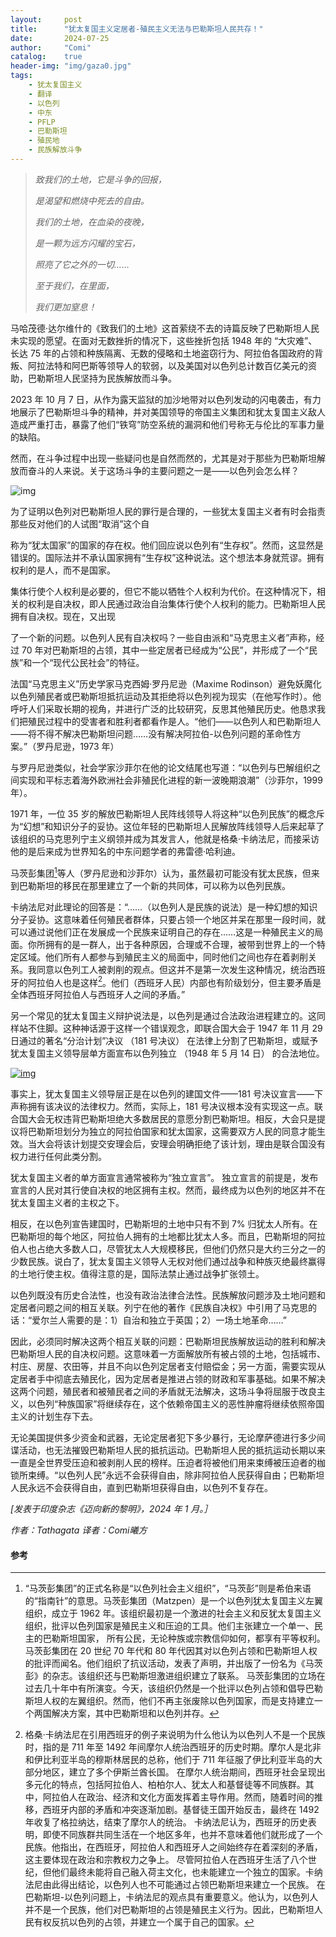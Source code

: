 ```yaml
---
layout:     post
title:      "犹太复国主义定居者-殖民主义无法与巴勒斯坦人民共存！"
date:       2024-07-25
author:     "Comi"
catalog:    true
header-img: "img/gaza0.jpg"
tags:
    - 犹太复国主义
    - 翻译
    - 以色列
    - 中东
    - PFLP
    - 巴勒斯坦
    - 殖民地
    - 民族解放斗争
---
```

> *致我们的土地，它是斗争的回报，*
>
> *是渴望和燃烧中死去的自由。*
>
> *我们的土地，在血染的夜晚，*
>
> *是一颗为远方闪耀的宝石，*
>
> *照亮了它之外的一切……*
>
> *至于我们，在里面，*
>
> *我们更加窒息！*

马哈茂德·达尔维什的《致我们的土地》这首萦绕不去的诗篇反映了巴勒斯坦人民未实现的愿望。在面对无数挫折的情况下，这些挫折包括 1948 年的 “大灾难”、长达 75 年的占领和种族隔离、无数的侵略和土地盗窃行为、阿拉伯各国政府的背叛、阿拉法特和阿巴斯等领导人的软弱，以及美国对以色列总计数百亿美元的资助，巴勒斯坦人民坚持为民族解放而斗争。

2023 年 10 月 7 日，从作为露天监狱的加沙地带对以色列发动的闪电袭击，有力地展示了巴勒斯坦斗争的精神，并对美国领导的帝国主义集团和犹太复国主义敌人造成严重打击，暴露了他们“铁穹”防空系统的漏洞和他们号称无与伦比的军事力量的缺陷。

然而，在斗争过程中出现一些疑问也是自然而然的，尤其是对于那些为巴勒斯坦解放而奋斗的人来说。关于这场斗争的主要问题之一是——以色列会怎么样？

![img](https://xifang.noblogs.org/files/2024/07/F9WPRtga0AAa0kW.jpg)

为了证明以色列对巴勒斯坦人民的罪行是合理的，一些犹太复国主义者有时会指责那些反对他们的人试图“取消”这个自

称为“犹太国家”的国家的存在权。他们回应说以色列有“生存权”。然而，这显然是错误的。国际法并不承认国家拥有“生存权”这种说法。这个想法本身就荒谬。拥有权利的是人，而不是国家。

集体行使个人权利是必要的，但它不能以牺牲个人权利为代价。在这种情况下，相关的权利是自决权，即人民通过政治自治集体行使个人权利的能力。巴勒斯坦人民拥有自决权。现在，又出现

了一个新的问题。以色列人民有自决权吗？一些自由派和“马克思主义者”声称，经过 70 年对巴勒斯坦的占领，其中一些定居者已经成为“公民”，并形成了一个“民族”和一个“现代公民社会”的特征。

法国“马克思主义”历史学家马克西姆·罗丹尼逊（Maxime Rodinson）避免妖魔化以色列殖民者或巴勒斯坦抵抗运动及其拒绝将以色列视为现实（在他写作时）。他呼吁人们采取长期的视角，并进行广泛的比较研究，反思其他殖民历史。他恳求我们把殖民过程中的受害者和胜利者都看作是人。“他们——以色列人和巴勒斯坦人——将不得不解决巴勒斯坦问题……没有解决阿拉伯-以色列问题的革命性方案。”（罗丹尼逊，1973 年）

与罗丹尼逊类似，社会学家沙菲尔在他的论文结尾也写道：“以色列与巴解组织之间实现和平标志着海外欧洲社会非殖民化进程的新一波晚期浪潮”（沙菲尔，1999 年）。

1971 年，一位 35 岁的解放巴勒斯坦人民阵线领导人将这种“以色列民族”的概念斥为“幻想”和知识分子的妥协。这位年轻的巴勒斯坦人民解放阵线领导人后来起草了该组织的马克思列宁主义纲领并成为其发言人，他就是格桑·卡纳法尼，而接采访他的是后来成为世界知名的中东问题学者的弗雷德·哈利迪。

马茨彭集团[^1]等人（罗丹尼逊和沙菲尔）认为，虽然最初可能没有犹太民族，但来到巴勒斯坦的移民在那里建立了一个新的共同体，可以称为以色列民族。

卡纳法尼对此理论的回答是：“……（以色列人是民族的说法）是一种幻想的知识分子妥协。这意味着任何殖民者群体，只要占领一个地区并呆在那里一段时间，就可以通过说他们正在发展成一个民族来证明自己的存在……这是一种殖民主义的局面。你所拥有的是一群人，出于各种原因，合理或不合理，被带到世界上的一个特定区域。他们所有人都参与到殖民主义的局面中，同时他们之间也存在着剥削关系。我同意以色列工人被剥削的观点。但这并不是第一次发生这种情况，统治西班牙的阿拉伯人也是这样[^2]。他们（西班牙人民）内部也有阶级划分，但主要矛盾是全体西班牙阿拉伯人与西班牙人之间的矛盾。”

另一个常见的犹太复国主义辩护说法是，以色列是通过合法政治进程建立的。这同样站不住脚。这种神话源于这样一个错误观念，即联合国大会于 1947 年 11 月 29 日通过的著名“分治计划”决议 （181 号决议） 在法律上分割了巴勒斯坦，或赋予犹太复国主义领导层单方面宣布以色列独立 （1948 年 5 月 14 日） 的合法地位。

[![img](https://xifang.noblogs.org/files/2024/07/bee1d3cf-6fb8-460b-992d-3fd7471dc145_1000x604.jpg)](https://xifang.noblogs.org/files/2024/07/bee1d3cf-6fb8-460b-992d-3fd7471dc145_1000x604.jpg)

事实上，犹太复国主义领导层正是在以色列的建国文件——181 号决议宣言——下声称拥有该决议的法律权力。然而，实际上，181 号决议根本没有实现这一点。联合国大会无权违背巴勒斯坦绝大多数居民的意愿分割巴勒斯坦。相反，大会只是提议将巴勒斯坦划分为独立的阿拉伯国家和犹太国家，这需要双方人民的同意才能生效。当大会将该计划提交安理会后，安理会明确拒绝了该计划，理由是联合国没有权力进行任何此类分割。

犹太复国主义者的单方面宣言通常被称为“独立宣言”。 独立宣言的前提是，发布宣言的人民对其行使自决权的地区拥有主权。然而，最终成为以色列的地区并不在犹太复国主义者的主权之下。

相反，在以色列宣告建国时，巴勒斯坦的土地中只有不到 7% 归犹太人所有。在巴勒斯坦的每个地区，阿拉伯人拥有的土地都比犹太人多。而且，巴勒斯坦的阿拉伯人也占绝大多数人口，尽管犹太人大规模移民，但他们仍然只是大约三分之一的少数民族。说白了，犹太复国主义领导人无权对他们通过战争和种族灭绝最终赢得的土地行使主权。值得注意的是，国际法禁止通过战争扩张领土。

以色列既没有历史合法性，也没有政治法律合法性。民族解放问题涉及土地问题和定居者问题之间的相互关联。列宁在他的著作《民族自决权》中引用了马克思的话：“爱尔兰人需要的是：1）自治和独立于英国；2）一场土地革命……”

因此，必须同时解决这两个相互关联的问题：巴勒斯坦民族解放运动的胜利和解决巴勒斯坦人民的自决权问题。这意味着一方面解放所有被占领的土地，包括城市、村庄、房屋、农田等，并且不向以色列定居者支付赔偿金；另一方面，需要实现从定居者手中彻底去殖民化，因为定居者是推进占领的财政和军事基础。如果不解决这两个问题，殖民者和被殖民者之间的矛盾就无法解决，这场斗争将屈服于改良主义，以色列“种族国家”将继续存在，这个依赖帝国主义的恶性肿瘤将继续依照帝国主义的计划生存下去。

无论美国提供多少资金和武器，无论定居者犯下多少暴行，无论摩萨德进行多少间谍活动，也无法摧毁巴勒斯坦人民的抵抗运动。巴勒斯坦人民的抵抗运动长期以来一直是全世界受压迫和被剥削人民的榜样。压迫者将被他们用来束缚被压迫者的枷锁所束缚。“以色列人民”永远不会获得自由，除非阿拉伯人民获得自由；巴勒斯坦人民永远不会获得自由，直到巴勒斯坦获得自由，以色列不复存在。

*[发表于印度杂志《迈向新的黎明》，2024 年 1 月。］*

 *作者：Tathagata*
*译者：Comi曦方*

#### 参考

[^1]: “马茨彭集团”的正式名称是“以色列社会主义组织”，“马茨彭”则是希伯来语的“指南针”的意思。马茨彭集团（Matzpen）是一个以色列犹太复国主义左翼组织，成立于 1962 年。该组织最初是一个激进的社会主义和反犹太复国主义组织，批评以色列国家是殖民主义和压迫的工具。他们主张建立一个单一、民主的巴勒斯坦国家， 所有公民，无论种族或宗教信仰如何，都享有平等权利。 马茨彭集团在 20 世纪 70 年代和 80 年代因其对以色列占领和巴勒斯坦人权的批评而闻名。他们组织了抗议活动，发表了声明，并出版了一份名为《马茨彭》的杂志。该组织还与巴勒斯坦激进组织建立了联系。 马茨彭集团的立场在过去几十年中有所演变。今天，该组织仍然是一个批评以色列占领和倡导巴勒斯坦人权的左翼组织。然而，他们不再主张废除以色列国家，而是支持建立一个两国解决方案，其中巴勒斯坦和以色列并存。
[^2]: 格桑·卡纳法尼在引用西班牙的例子来说明为什么他认为以色列人不是一个民族时，指的是 711 年至 1492 年间摩尔人统治西班牙的历史时期。摩尔人是北非和伊比利亚半岛的穆斯林居民的总称，他们于 711 年征服了伊比利亚半岛的大部分地区，建立了多个伊斯兰酋长国。 在摩尔人统治期间，西班牙社会呈现出多元化的特点，包括阿拉伯人、柏柏尔人、犹太人和基督徒等不同族群。其中，阿拉伯人在政治、经济和文化方面发挥着主导作用。然而，随着时间的推移，西班牙内部的矛盾和冲突逐渐加剧。基督徒王国开始反击，最终在 1492 年收复了格拉纳达，结束了摩尔人的统治。 卡纳法尼认为，西班牙的历史表明，即使不同族群共同生活在一个地区多年，也并不意味着他们就形成了一个民族。他指出，在西班牙，阿拉伯人和西班牙人之间始终存在着深刻的矛盾，这主要体现在政治和宗教权力之争上。 尽管阿拉伯人在西班牙生活了八个世纪，但他们最终未能将自己融入荷主文化，也未能建立一个独立的国家。卡纳法尼由此得出结论，以色列人也不可能通过占领巴勒斯坦来建立一个民族。 在巴勒斯坦-以色列问题上，卡纳法尼的观点具有重要意义。他认为，以色列人并不是一个民族，他们对巴勒斯坦的占领是殖民主义行为。因此，巴勒斯坦人民有权反抗以色列的占领，并建立一个属于自己的国家。